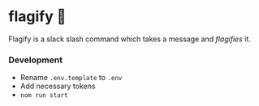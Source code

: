 # flagify :triangular_flag_on_post:

Flagify is a slack slash command which takes a message and _flagifies_ it.

### Development

- Rename `.env.template` to `.env`
- Add necessary tokens
- `nom run start`